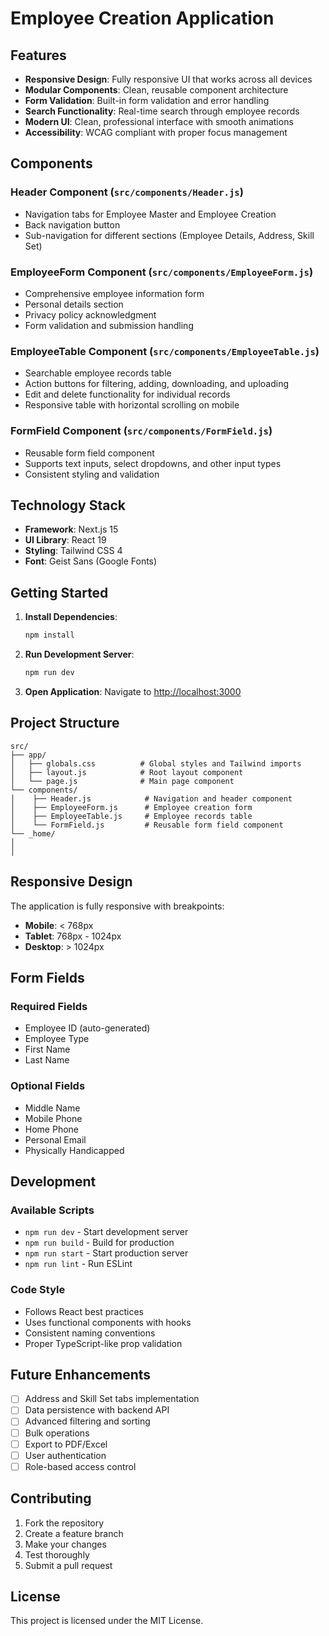 # Employee Creation Application

## Features

- **Responsive Design**: Fully responsive UI that works across all devices
- **Modular Components**: Clean, reusable component architecture
- **Form Validation**: Built-in form validation and error handling
- **Search Functionality**: Real-time search through employee records
- **Modern UI**: Clean, professional interface with smooth animations
- **Accessibility**: WCAG compliant with proper focus management

## Components

### Header Component (`src/components/Header.js`)
- Navigation tabs for Employee Master and Employee Creation
- Back navigation button
- Sub-navigation for different sections (Employee Details, Address, Skill Set)

### EmployeeForm Component (`src/components/EmployeeForm.js`)
- Comprehensive employee information form
- Personal details section
- Privacy policy acknowledgment
- Form validation and submission handling

### EmployeeTable Component (`src/components/EmployeeTable.js`)
- Searchable employee records table
- Action buttons for filtering, adding, downloading, and uploading
- Edit and delete functionality for individual records
- Responsive table with horizontal scrolling on mobile

### FormField Component (`src/components/FormField.js`)
- Reusable form field component
- Supports text inputs, select dropdowns, and other input types
- Consistent styling and validation

## Technology Stack

- **Framework**: Next.js 15
- **UI Library**: React 19
- **Styling**: Tailwind CSS 4
- **Font**: Geist Sans (Google Fonts)

## Getting Started

1. **Install Dependencies**:
   ```bash
   npm install
   ```

2. **Run Development Server**:
   ```bash
   npm run dev
   ```

3. **Open Application**:
   Navigate to [http://localhost:3000](http://localhost:3000)

## Project Structure

```
src/
├── app/
│   ├── globals.css          # Global styles and Tailwind imports
│   ├── layout.js            # Root layout component
│   └── page.js              # Main page component
└── components/
│    ├── Header.js            # Navigation and header component
│    ├── EmployeeForm.js      # Employee creation form
│    ├── EmployeeTable.js     # Employee records table
│    └── FormField.js         # Reusable form field component
└── _home/
│  
│
```

## Responsive Design

The application is fully responsive with breakpoints:
- **Mobile**: < 768px
- **Tablet**: 768px - 1024px
- **Desktop**: > 1024px

## Form Fields

### Required Fields
- Employee ID (auto-generated)
- Employee Type
- First Name
- Last Name

### Optional Fields
- Middle Name
- Mobile Phone
- Home Phone
- Personal Email
- Physically Handicapped

## Development

### Available Scripts

- `npm run dev` - Start development server
- `npm run build` - Build for production
- `npm run start` - Start production server
- `npm run lint` - Run ESLint

### Code Style

- Follows React best practices
- Uses functional components with hooks
- Consistent naming conventions
- Proper TypeScript-like prop validation

## Future Enhancements

- [ ] Address and Skill Set tabs implementation
- [ ] Data persistence with backend API
- [ ] Advanced filtering and sorting
- [ ] Bulk operations
- [ ] Export to PDF/Excel
- [ ] User authentication
- [ ] Role-based access control

## Contributing

1. Fork the repository
2. Create a feature branch
3. Make your changes
4. Test thoroughly
5. Submit a pull request

## License

This project is licensed under the MIT License.
